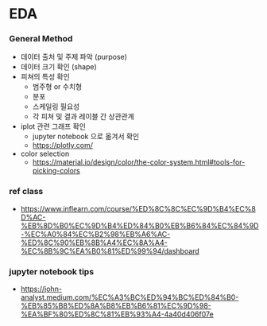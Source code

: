 # EDA
### General Method
- 데이터 출처 및 주제 파악 (purpose)
- 데이터 크기 확인 (shape)
- 피쳐의 특성 확인
    - 범주형 or 수치형
    - 분포
    - 스케일링 필요성
    - 각 피쳐 및 결과 레이블 간 상관관계
- iplot 관련 그래프 확인
    - jupyter notebook 으로 옮겨서 확인
    - https://plotly.com/
- color selection
    - https://material.io/design/color/the-color-system.html#tools-for-picking-colors
### ref class
- https://www.inflearn.com/course/%ED%8C%8C%EC%9D%B4%EC%8D%AC-%EB%8D%B0%EC%9D%B4%ED%84%B0%EB%B6%84%EC%84%9D-%EC%A0%84%EC%B2%98%EB%A6%AC-%ED%8C%90%EB%8B%A4%EC%8A%A4-%EC%8B%9C%EA%B0%81%ED%99%94/dashboard
### jupyter notebook tips
- https://john-analyst.medium.com/%EC%A3%BC%ED%94%BC%ED%84%B0-%EB%85%B8%ED%8A%B8%EB%B6%81%EC%9D%98-%EA%BF%80%ED%8C%81%EB%93%A4-4a40d406f07e